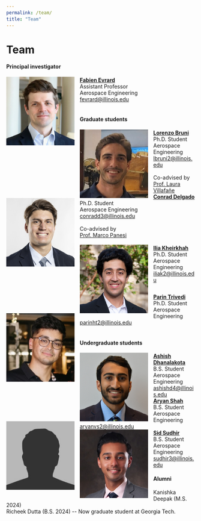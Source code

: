 ```yaml
---
permalink: /team/
title: "Team"
---
```


Team
============

#### Principal investigator

<div class="flex-container" style="margin-bottom: 0.8em">
  <div class="box">
    <img src="../assets/images/fabien.jpg" id="portrait" style="float: left; width: 13em; margin-right: 1em; object-fit: contain;"/>
    <a href="https://aerospace.illinois.edu/directory/profile/fevrard"><b>Fabien Evrard</b></a>
     <!-- <b><a style="color:#C84113" href="../cv/fevrard.pdf">[CV]</a></b> -->
     <br>
    Assistant Professor  <br>
    Aerospace Engineering  <br>
    <a href="mailto:fevrard@illinois.edu">fevrard@illinois.edu</a> <br><br>
    <a href="../cv/fevrard.pdf"><i class="ai ai-cv-square ai-2x"></i></a>
    <a href="https://scholar.google.com/citations?user=94-2c98AAAAJ&hl=en"><i class="ai ai-google-scholar-square ai-2x"></i></a>
    <a href="https://www.researchgate.net/profile/Fabien-Evrard"><i class="ai ai-researchgate-square ai-2x"></i></a>
    <a href="https://github.com/fabienevrard"><i class="fab fa-github-square fa-2x"></i></a>
    <a href="https://arxiv.org/search/?searchtype=author&query=Evrard%2C+F"><i class="ai ai-arxiv-square ai-2x"></i></a>
  </div>
  <div class="box">
  </div>
  <div class="box">
  </div>
</div>


#### Graduate students

<div class="flex-container" style="margin-bottom: 0.8em">
  <div class="box">
    <img src="../assets/images/lorenzo.jpg" id="portrait" style="float: left; width: 13em; margin-right: 1em; object-fit: contain;"/>
    <a href="."><b>Lorenzo Bruni</b></a><br>
    Ph.D. Student  <br>
    Aerospace Engineering  <br>
    <a href="mailto:lbruni2@illinois.edu">lbruni2@illinois.edu</a> <br> <br>
    Co-advised by <br> <a href="https://aerospace.illinois.edu/directory/profile/lvillafa">Prof. Laura Villafañe</a>
  </div>
  <div class="box">
    <img src="../assets/images/conrad.jpg" id="portrait" style="float: left; width: 13em; margin-right: 1em; object-fit: contain;"/>
    <a href="."><b>Conrad Delgado</b></a><br>
    Ph.D. Student <br>
    Aerospace Engineering  <br>
    <a href="mailto:conradd3@illinois.edu">conradd3@illinois.edu</a> <br> <br>
    Co-advised by <br><a href="https://aerospace.illinois.edu/directory/profile/mpanesi">Prof. Marco Panesi</a> <br> <br>
  </div>
  <div class="box">
    <img src="../assets/images/ilia.jpg" id="portrait" style="float: left; width: 13em; margin-right: 1em; object-fit: contain;"/>
    <a href="."><b>Ilia Kheirkhah</b></a><br>
    Ph.D. Student  <br>
    Aerospace Engineering  <br>
    <a href="mailto:iliak2@illinois.edu">iliak2@illinois.edu</a><br> <br>
  </div>
</div>
<div class="flex-container" style="margin-bottom: 0.8em">
  <div class="box">
    <img src="../assets/images/parin.jpg" id="portrait" style="float: left; width: 13em; margin-right: 1em; object-fit: contain;"/>
    <a href="."><b>Parin Trivedi</b></a><br>
    Ph.D. Student  <br>
    Aerospace Engineering  <br>
    <a href="mailto:parinht2@illinois.edu">parinht2@illinois.edu</a><br> <br>
  </div>
  <div class="box">
    <!-- <img src="../assets/images/conrad.jpg" id="portrait" style="float: left; width: 13em; margin-right: 1em; object-fit: contain;"/>
    <a href="."><b>Conrad Delgado</b></a><br>
    Ph.D. Student <br>
    Aerospace Engineering  <br>
    <a href="mailto:conradd3@illinois.edu">conradd3@illinois.edu</a> <br> <br>
    Co-advised by <br><a href="https://aerospace.illinois.edu/directory/profile/mpanesi">Prof. Marco Panesi</a> -->
  </div>
</div>


#### Undergraduate students

<style>
#portrait {
    filter: none; /* grayscale(100%); */
    -webkit-filter: grayscale(0); /*grayscale(100%);*/
}

#portrait:hover {
    filter: none;
    -webkit-filter: grayscale(0);
}
</style>

<div class="flex-container" style="margin-bottom: 0.8em">
   <div class="box">
    <img src="../assets/images/ashish.jpg" id="portrait" style="float: left; width: 13em; margin-right: 1em; object-fit: contain;"/>
    <a href="."><b>Ashish Dhanalakota</b></a><br>
    B.S. Student  <br>
    Aerospace Engineering  <br>
    <a href="mailto:ashishd4@illinois.edu">ashishd4@illinois.edu</a>
  </div>
   <div class="box">
    <img src="../assets/images/bio-photo.jpg" id="portrait" style="float: left; width: 13em; margin-right: 1em; object-fit: contain;"/>
    <a href="."><b>Aryan Shah</b></a><br>
    B.S. Student  <br>
    Aerospace Engineering  <br>
    <a href="mailto:student1@illinois.edu">aryanvs2@illinois.edu</a>
  </div>
  <div class="box">
    <img src="../assets/images/sid.jpg" id="portrait" style="float: left; width: 13em; margin-right: 1em; object-fit: contain;"/>
    <a href="."><b>Sid Sudhir</b></a><br>
    B.S. Student  <br>
    Aerospace Engineering  <br>
    <a href="mailto:sudhir3@illinois.edu">sudhir3@illinois.edu</a>
  </div>
</div>

#### Alumni

Kanishka Deepak (M.S. 2024)<br>
Richeek Dutta (B.S. 2024) -- Now graduate student at Georgia Tech.


  <!-- <div class="box">
    <img src="../assets/images/kanishka.jpg" id="portrait" style="float: left; width: 13em; margin-right: 1em; object-fit: contain;"/>
    <a href="."><b>Kanishka Deepak</b></a><br>
    M.S. Student  <br>
    Aerospace Engineering  <br>
    <a href="mailto:kdeepak2@illinois.edu">kdeepak2@illinois.edu</a>
  </div> -->
   <!-- <div class="box">
    <img src="../assets/images/bio-photo.jpg" id="portrait" style="float: left; width: 13em; margin-right: 1em; object-fit: contain;"/>
    <a href="."><b>Richeek Dutta</b></a><br>
    B.S. Student  <br>
    Aerospace Engineering  <br>
    <a href="mailto:student1@illinois.edu">richeek2@illinois.edu</a>
  </div> -->
